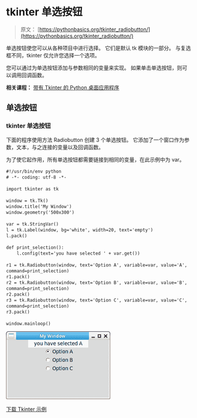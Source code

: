 # tkinter 单选按钮

> 原文： [https://pythonbasics.org/tkinter_radiobutton/](https://pythonbasics.org/tkinter_radiobutton/)

单选按钮使您可以从各种项目中进行选择。 它们是默认 tk 模块的一部分。 与复选框不同，tkinter 仅允许您选择一个选项。

您可以通过为单选按钮添加与参数相同的变量来实现。 如果单击单选按钮，则可以调用回调函数。

**相关课程：** [带有 Tkinter 的 Python 桌面应用程序](https://gum.co/ErLc)

## 单选按钮

### tkinter 单选按钮

下面的程序使用方法 Radiobutton 创建 3 个单选按钮。 它添加了一个窗口作为参数，文本，与之连接的变量以及回调函数。

为了使它起作用，所有单选按钮都需要链接到相同的变量，在此示例中为 var。

```
#!/usr/bin/env python
# -*- coding: utf-8 -*-

import tkinter as tk

window = tk.Tk()
window.title('My Window')
window.geometry('500x300')

var = tk.StringVar()
l = tk.Label(window, bg='white', width=20, text='empty')
l.pack()

def print_selection():
    l.config(text='you have selected ' + var.get())

r1 = tk.Radiobutton(window, text='Option A', variable=var, value='A', command=print_selection)
r1.pack()
r2 = tk.Radiobutton(window, text='Option B', variable=var, value='B', command=print_selection)
r2.pack()
r3 = tk.Radiobutton(window, text='Option C', variable=var, value='C', command=print_selection)
r3.pack()

window.mainloop()

```

![tkinter radiobutton](img/8e4982f565ed3c7812443b8670d2fb83.jpg)

[下载 Tkinter 示例](https://gum.co/ErLc)